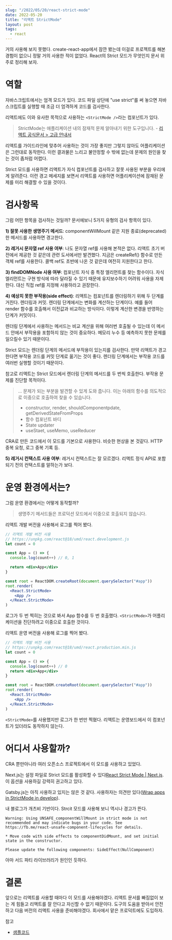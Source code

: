 ```yaml
---
slug: "/2022/05/20/react-strict-mode"
date: 2022-05-20
title: "리액트 StrictMode"
layout: post
tags:
  - react
---
```


거의 사용해 보지 못했다. create-react-app에서 잠깐 봤는데 이걸로 프로젝트를 해본 경험이 없으니 정말 거의 사용한 적이 없었다. React의 Strict 모드가 무엇인지 문서 위주로 정리해 보자.

# 역할

자바스크립트에서는 엄격 모드가 있다. 코드 파일 상단에 "use strict"를 써 놓으면 자바스크립트를 실행할 때 조금 더 엄격하게 코드를 검사한다.

리액트에도 이와 유사한 목적으로 사용하는 `<StrictMode />`라는 컴포넌트가 있다.

> StrictMode는 애플리케이션 내의 잠재적 문제 알아내기 위한 도구입니다. - [리액트 공식문서 > 고급 안내서](https://ko.reactjs.org/docs/strict-mode.html)

리액트를 가이드라인에 맞추어 사용하는 것이 가장 좋지만 그렇지 않아도 어플리케이션은 그런대로 동작한다.
이런 결과물은 느리고 불안정할 수 밖에 없는데 문제의 원인을 찾는 것이 좀처럼 어렵다.

Strict 모드를 사용하면 리액트가 자식 컴포넌트를 검사하고 잘못 사용된 부분을 우리에게 알려준다.
이런 경고 메세지를 보면서 리액트를 사용하면 어플리케이션에 잠재된 문제를 미리 해결할 수 있을 것이다.

# 검사항목

그럼 어떤 항목을 검사하는 것일까? 문서에보니 5가지 유형의 검사 항목이 있다.

**1) 잘못 사용한 생명주기 메서드**: componentWillMount 같은 지원 종료(deprecated)한 메서드를 사용하면 경고한다.

**2) 레거시 문자열 ref 사용 여부**: 나도 문자열 ref를 사용해 본적은 없다. 리액트 초기 버전에서 제공한 것 같은데 관련 도서에서만 발견했다. 지금은 createRef() 함수로 만든 객체 ref를 사용한다. 콜백 ref도 초반에 나온 것 같은데 여전히 지원한다고 한다.

**3) findDOMNode 사용 여부**: 컴포넌트 자식 중 특정 엘리먼트를 찾는 함수이다. 자식 엘리먼트는 구현 방식에 따라 달라질 수 있기 때문에 유지보수하기 어려워 사용을 자제한다. 대신 직접 ref를 지정해 사용하라고 권장한다.

**4) 예상치 못한 부작용(side effect)**: 리액트는 컴포넌트를 렌더링하기 위해 두 단계를 거친다. 렌더링과 커밋. 렌더링 단계에서는 변화를 계산하는 단계이다. 예를 들어 render 함수를 호출해서 이전값과 비교하는 방식이다. 이렇게 계산한 변경을 반영하는 단계가 커밋이다.

렌더링 단계에서 사용하는 메서드는 비교 계산을 위해 여러번 호출될 수 있는데 이 메서드 안에서 부작용을 포함하지 않는 것이 중요하다. 메모리 누수 등 예측하지 못한 문제를 일으킬수 있기 때문이다.

Strict 모드는 렌더링 단계의 메서드에 부작용이 있는지를 검사한다. 만약 리액트가 경고한다면 부작용 코드를 커밋 단계로 옮기는 것이 좋다. 렌더링 단계에서는 부작용 코드를 여러번 실행할 것이기 때문이다.

참고로 리액트는 Strict 모드에서 렌더링 단계의 메서드를 두 번씩 호출한다. 부작용 문제를 진단할 목적이다.

> ... 문제가 되는 부분을 발견할 수 있게 도와 줍니다. 이는 아래의 함수를 의도적으로 이중으로 호출하여 찾을 수 있습니다.
>
> - constructor, render, shouldComponentpdate, getDerivedStateFromProps
> - 함수 컴포넌트 바디
> - State updater
> - useStaet, useMemo, useReducer

CRA로 만든 코드에서 이 모드를 기본으로 사용한다. 비슷한 현상을 본 것같다. HTTP 중복 요청, 로그 중복 기록 등.

**5) 레거시 컨택스트 사용 여부**: 레거시 컨택스트는 잘 모르겠다. 리액트 정식 API로 포함되기 전의 컨택스트를 말하는가 보다.

# 운영 환경에서는?

그럼 운영 환경에서는 어떻게 동작할까?

> 생명주기 메서드들은 프로덕션 모드에서 이중으로 호출되지 않습니다.

리액트 개발 버전을 사용해서 로그를 찍어 봤다.

```jsx
// 리액트 개발 버전 사용
// https://unpkg.com/react@18/umd/react.development.js
let count = 0

const App = () => {
  console.log(count++) // 0, 1

  return <div>App</div>
}

const root = ReactDOM.createRoot(document.querySelector("#app"))
root.render(
  <React.StrictMode>
    <App />
  </React.StrictMode>
)
```

로그가 두 번 찍히는 것으로 봐서 App 함수를 두 번 호출했다. `<StrictMode>`가 어플리케이션을 진단하려고 이중으로 호출한 것이다.

리액트 운영 버전을 사용해 로그를 찍어 봤다.

```jsx
// 리액트 개발 버전 사용
// https://unpkg.com/react@18/umd/react.production.min.js
let count = 0

const App = () => {
  console.log(count++) // 0
  return <div>App</div>
}

const root = ReactDOM.createRoot(document.querySelector("#app"))
root.render(
  <React.StrictMode>
    <App />
  </React.StrictMode>
)
```

`<StrictMode>`를 사용했지만 로그가 한 번만 찍혔다. 리액트는 운영보드에서 이 컴포넌트가 있더라도 동작하지 않는다.

# 어디서 사용할까?

CRA 뿐만아니라 여러 오픈소스 프로젝트에서 이 모드를 사용하고 있었다.

Next.js는 설정 파일로 Strict 모드를 활성화할 수 있다[React Strict Mode | Next.js](https://nextjs.org/docs/api-reference/next.config.js/react-strict-mode). 이 옵션을 사용하길 강력히 권고하고 있다.

Gatsby.js는 아직 사용하고 있지는 않은 것 같다. 사용하자는 의견만 있다([Wrap apps in StrictMode in develop](https://github.com/gatsbyjs/gatsby/discussions/25813)).

내 블로그가 개츠비 기반이다. Strcit 모드를 사용해 보니 역시나 경고가 뜬다.

```
Warning: Using UNSAFE_componentWillMount in strict mode is not recommended and may indicate bugs in your code. See https://fb.me/react-unsafe-component-lifecycles for details.

* Move code with side effects to componentDidMount, and set initial state in the constructor.

Please update the following components: SideEffect(NullComponent)
```

아마 서드 파티 라이브러리가 원인인 듯하다.

# 결론

앞으로는 리액트를 사용할 때마다 이 모드를 사용해야겠다. 리액트 문서를 빠짐없이 보는 게 힘들고 리액트를 잘 안다고 자신할 수 없기 때문이다. 도구의 도움을 받아서 안전하고 다음 버전의 리액트 사용을 준비해야겠다. 회사에서 맡은 프로덕트에도 도입하자.

참고

- [샘플코드](https://github.com/jeonghwan-kim/jeonghwan-kim.github.com/tree/master/content/codes/2022/react-strict-mode)
